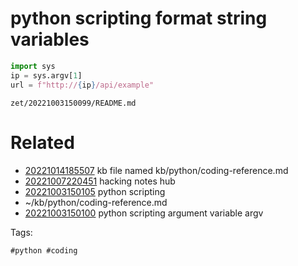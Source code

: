 # python scripting format string variables

```python
import sys
ip = sys.argv[1]
url = f"http://{ip}/api/example"
```

` zet/20221003150099/README.md `

# Related

- [20221014185507](/zet/20221014185507/README.md) kb file named kb/python/coding-reference.md
- [20221007220451](/zet/20221007220451/README.md) hacking notes hub
- [20221003150105](/zet/20221003150105/README.md) python scripting
- ~/kb/python/coding-reference.md
- [20221003150100](/zet/20221003150100/README.md) python scripting argument variable argv

Tags:

    #python #coding 
